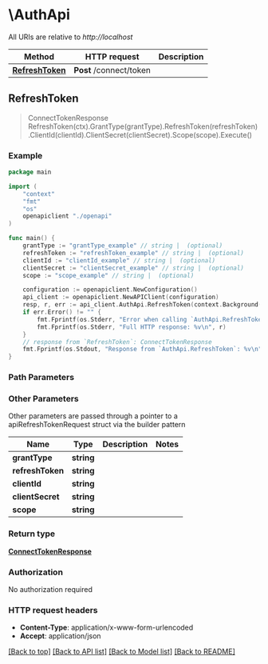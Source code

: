 # \AuthApi

All URIs are relative to *http://localhost*

Method | HTTP request | Description
------------- | ------------- | -------------
[**RefreshToken**](AuthApi.md#RefreshToken) | **Post** /connect/token | 



## RefreshToken

> ConnectTokenResponse RefreshToken(ctx).GrantType(grantType).RefreshToken(refreshToken).ClientId(clientId).ClientSecret(clientSecret).Scope(scope).Execute()



### Example

```go
package main

import (
    "context"
    "fmt"
    "os"
    openapiclient "./openapi"
)

func main() {
    grantType := "grantType_example" // string |  (optional)
    refreshToken := "refreshToken_example" // string |  (optional)
    clientId := "clientId_example" // string |  (optional)
    clientSecret := "clientSecret_example" // string |  (optional)
    scope := "scope_example" // string |  (optional)

    configuration := openapiclient.NewConfiguration()
    api_client := openapiclient.NewAPIClient(configuration)
    resp, r, err := api_client.AuthApi.RefreshToken(context.Background()).GrantType(grantType).RefreshToken(refreshToken).ClientId(clientId).ClientSecret(clientSecret).Scope(scope).Execute()
    if err.Error() != "" {
        fmt.Fprintf(os.Stderr, "Error when calling `AuthApi.RefreshToken``: %v\n", err)
        fmt.Fprintf(os.Stderr, "Full HTTP response: %v\n", r)
    }
    // response from `RefreshToken`: ConnectTokenResponse
    fmt.Fprintf(os.Stdout, "Response from `AuthApi.RefreshToken`: %v\n", resp)
}
```

### Path Parameters



### Other Parameters

Other parameters are passed through a pointer to a apiRefreshTokenRequest struct via the builder pattern


Name | Type | Description  | Notes
------------- | ------------- | ------------- | -------------
 **grantType** | **string** |  | 
 **refreshToken** | **string** |  | 
 **clientId** | **string** |  | 
 **clientSecret** | **string** |  | 
 **scope** | **string** |  | 

### Return type

[**ConnectTokenResponse**](ConnectTokenResponse.md)

### Authorization

No authorization required

### HTTP request headers

- **Content-Type**: application/x-www-form-urlencoded
- **Accept**: application/json

[[Back to top]](#) [[Back to API list]](../README.md#documentation-for-api-endpoints)
[[Back to Model list]](../README.md#documentation-for-models)
[[Back to README]](../README.md)

